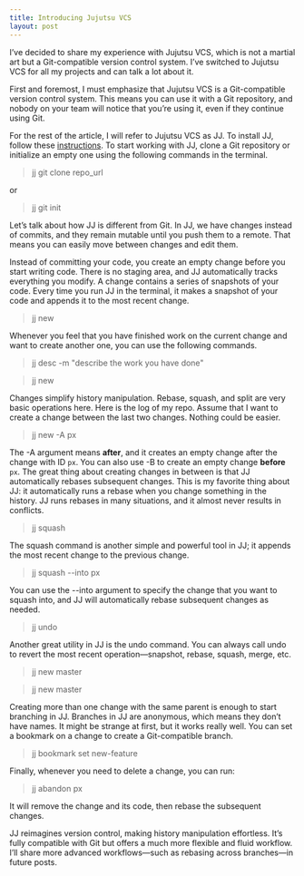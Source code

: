 ```yaml
---
title: Introducing Jujutsu VCS
layout: post
---
```


I’ve decided to share my experience with Jujutsu VCS, which is not a martial art but a Git-compatible version control system. I’ve switched to Jujutsu VCS for all my projects and can talk a lot about it.

First and foremost, I must emphasize that Jujutsu VCS is a Git-compatible version control system. This means you can use it with a Git repository, and nobody on your team will notice that you’re using it, even if they continue using Git.

For the rest of the article, I will refer to Jujutsu VCS as JJ. To install JJ, follow these [instructions](https://jj-vcs.github.io/jj/latest/install-and-setup/). To start working with JJ, clone a Git repository or initialize an empty one using the following commands in the terminal.

> jj git clone repo_url

or

> jj git init

Let’s talk about how JJ is different from Git. In JJ, we have changes instead of commits, and they remain mutable until you push them to a remote. That means you can easily move between changes and edit them.

Instead of committing your code, you create an empty change before you start writing code. There is no staging area, and JJ automatically tracks everything you modify. A change contains a series of snapshots of your code. Every time you run JJ in the terminal, it makes a snapshot of your code and appends it to the most recent change.

> jj new

Whenever you feel that you have finished work on the current change and want to create another one, you can use the following commands.

> jj desc -m "describe the work you have done"

> jj new

Changes simplify history manipulation. Rebase, squash, and split are very basic operations here. Here is the log of my repo. Assume that I want to create a change between the last two changes. Nothing could be easier.

> jj new -A px

The -A argument means **after**, and it creates an empty change after the change with ID `px`. You can also use -B to create an empty change **before** `px`. The great thing about creating changes in between is that JJ automatically rebases subsequent changes. This is my favorite thing about JJ: it automatically runs a rebase when you change something in the history. JJ runs rebases in many situations, and it almost never results in conflicts.

> jj squash

The squash command is another simple and powerful tool in JJ; it appends the most recent change to the previous change.

> jj squash --into px

You can use the --into argument to specify the change that you want to squash into, and JJ will automatically rebase subsequent changes as needed.

> jj undo

Another great utility in JJ is the undo command. You can always call undo to revert the most recent operation—snapshot, rebase, squash, merge, etc.

> jj new master

> jj new master

Creating more than one change with the same parent is enough to start branching in JJ. Branches in JJ are anonymous, which means they don’t have names. It might be strange at first, but it works really well. You can set a bookmark on a change to create a Git-compatible branch.

> jj bookmark set new-feature

Finally, whenever you need to delete a change, you can run:

> jj abandon px

It will remove the change and its code, then rebase the subsequent changes.

JJ reimagines version control, making history manipulation effortless. It’s fully compatible with Git but offers a much more flexible and fluid workflow. I’ll share more advanced workflows—such as rebasing across branches—in future posts.
